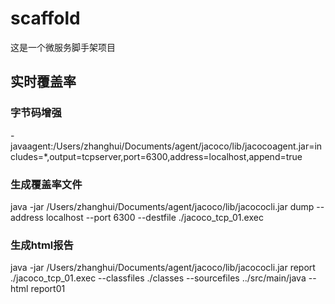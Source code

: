 # scaffold
这是一个微服务脚手架项目

##  实时覆盖率

### 字节码增强
-javaagent:/Users/zhanghui/Documents/agent/jacoco/lib/jacocoagent.jar=includes=*,output=tcpserver,port=6300,address=localhost,append=true

### 生成覆盖率文件
java -jar /Users/zhanghui/Documents/agent/jacoco/lib/jacococli.jar dump --address localhost --port 6300 --destfile ./jacoco_tcp_01.exec

### 生成html报告
java -jar /Users/zhanghui/Documents/agent/jacoco/lib/jacococli.jar report ./jacoco_tcp_01.exec --classfiles ./classes --sourcefiles ../src/main/java --html report01